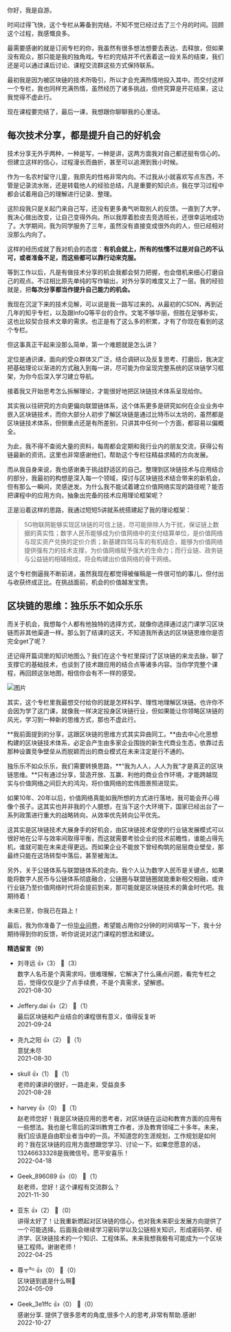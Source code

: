 你好，我是自游。

时间过得飞快，这个专栏从筹备到完结，不知不觉已经过去了三个月的时间。回顾这个过程，我感慨良多。

最需要感谢的就是订阅专栏的你，我虽然有很多想法想要去表达、去释放，但如果没有观众，那只能是我的独角戏。专栏的完结并不代表着这一段关系的结束，我们还是可以通过课后讨论、课程交流群这些方式保持联系。

最初我是因为被区块链的技术所吸引，所以才会充满热情地投入其中。而交付这样一个专栏，我也同样充满热情，虽然经历了诸多挑战，但终究算是开花结果，这让我觉得不虚此行。

现在课程要完结了，最后一课，我想跟你聊聊我的心里话。

## **每次技术分享，都是提升自己的好机会**

技术分享无外乎两种，一种是写，一种是讲，这两方面我对自己都还挺有信心的。但建立这样的信心，过程漫长而曲折，甚至可以追溯到我小时候。

作为一名农村留守儿童，我原先的性格非常内向。不过我从小就喜欢写点东西，不管是记录流水账，还是转载他人的经验总结，凡是重要的知识点，我在学习过程中都会试着用自己的理解进行记录、整理。

这阶段我只是关起门来自己写，还没有更多勇气听取别人的反馈。一直到了大学，我决心做出改变，让自己变得外向。所以我厚着脸皮去竞选班长，还很幸运地成功了。大学期间，我为同学服务了三年，虽然没有直接变成很外向的人，但已经相对没那么内向了。

这样的经历成就了我对机会的态度：**有机会就上，所有的怯懦不过是对自己的不认可，或者准备不足，而这些都可以靠行动来克服。**

等到工作以后，凡是有做技术分享的机会我都会努力把握，也会借机来细心打磨自己的观点。不过相比原先单纯的写作输出，对外分享的难度又上了一层。我的经验就是，把**每次分享都当作提升自己能力的机会。**

我现在沉淀下来的技术见解，可以说是我一路写过来的。从最初的CSDN，再到近几年的知乎专栏，以及跟InfoQ等平台的合作。文笔不够华丽，但胜在足够朴实，这也比较契合技术文章的需求。也正是有了这么多的积累，才有了你现在看到的这个专栏。

但这事真正干起来没那么简单，第一个难题就是怎么讲？

定位是通识课，面向的受众群体又广泛，结合调研以及反复思考、打磨后，我决定把基础理论以渐进的方式融入到每一讲，尽可能为你呈现完整系统的区块链学习框架，为你今后深入学习建立导航。

接着我又开始思考怎么拆解理论，才能很好地把区块链技术体系呈现给你。

其实我以往研究的方向更偏向联盟链体系，这个体系更多是研究如何在企业业务中嵌入区块链技术，而你大部分人初步了解区块链是通过比特币以太坊的，虽然都是区块链技术体系，但侧重点还是有所差别，只讲其中任何一个方面，都容易以偏概全。

为此，我不得不查阅大量的资料，每周都会定期和我行业内的朋友交流，获得公有链最新的资讯，这里也非常感谢他们，帮助这个专栏往精益求精的方向发展。

而从我自身来说，我也感谢勇于挑战舒适区的自己。整理到区块链技术与应用结合的部分，我最初的构想是深入每一个领域，探讨与区块链技术结合带来的新机会，但有那么一瞬间，灵感迸发。为什么我不能试着建立价值网络实现的路径呢？能否把课程中的应用方向，抽象出完备的技术应用理论框架呢？

正是沿着这样的思路，我通过短短5讲就系统搭建起了我的理论框架：

> 5G物联网能够实现区块链的可信上链，尽可能排除人为干扰，保证链上数据的真实性；数字人民币能够成为价值网络中的支付结算单位，是价值网络与现实资产兑换的定价介质；新基建四驾马车的有机结合，能够为价值网络提供强有力的技术支撑，为价值网络赋予强大的生命力；而行业链、政务链与公益链的相辅相成，将会构建出价值网络的骨干网络。

这个专栏倒逼我不断前进，虽然我现在都觉得被催稿是一件很可怕的事儿，但付出与收获终成正比。在挑战面前，机会的价值越发宝贵。

## 区块链的思维：独乐乐不如众乐乐

而关于机会，我想每个人都有他独特的选择方式，就像你选择通过这门课学习区块链而非其他渠道一样。那么到了结课的这天，不知道我所表达的区块链思维你是否完全get了呢？

还记得开篇词里的知识地图么？我们在这个专栏里探讨了区块链的来龙去脉，聊了支撑它的基础技术，也谈到了技术跟应用的结合点等诸多内容。当你学完整个课程，再回顾这张地图，相信你会有不一样的感受。

![图片](https://static001.geekbang.org/resource/image/8f/e3/8f1253yy2e5c14efce80dcf23a7294e3.jpg?wh=1920x2209)

其实，这个专栏里我最想交付给你的就是怎样科学、理性地理解区块链。也许你不会因为学了这门课，就像我一样决定投身区块链行业，但如果能让你领略区块链的风光，学习到一种新的思维方式，那也不虚此行。

**我前面提到的分享，这跟区块链的思维方式其实异曲同工。**由去中心化思想构建的区块链技术体系，必定会产生由多家企业围拢的新生代商业生态，依靠过去那种设置竞争壁垒从而脱颖而出的商业模式在未来注定是行不通的。

独乐乐不如众乐乐，我们需要转换思路，**“我为人人，人人为我”才是真正的区块链思维。**只有通过分享，营造开放、互赢、利他的商业合作环境，才能跨越现实与价值网络之间巨大的鸿沟，将价值网络的宏伟图景照进现实。

如果10年、20年以后，价值网络真能如我所想的方式进行落地，我可能会开心得像个孩子。这其实也并非我的个人臆想，在当下这个大环境下，国家已经出台了一系列政策进行重大的战略转向，从效率优先转向公平优先。

这其实是区块链技术大展身手的好机会，由区块链技术促使的行业链发展模式可以很好地在公平与效率间取得平衡，而这就需要考验企业的技术前瞻性，谁能占得先机，谁就可能在未来走得更远。而如果企业不能放下曾经构筑的层层商业壁垒，那最终只能在这场转型中落后，甚至被淘汰。

另外，关于公链体系与联盟链体系的走向，我个人认为数字人民币是关键点，如果能将数字人民币与公链体系彻底融合，公链圈与联盟链圈就能重新相交相融，或许行业链乃至价值网络时代将会提前到来，那可能就是区块链技术的黄金时代吧。我期待着！

未来已至，你我已在路上！

最后，我为你准备了一份[毕业问卷](https://jinshuju.net/f/fBuqKf)，希望能占用你2分钟的时间填写一下，我十分期待得到你的反馈，听你说说对这门课程的想法和建议。
<div><strong>精选留言（9）</strong></div><ul>
<li><span>刘寻远</span> 👍（3） 💬（3）<div>数字人名币是个真需求吗，很难理解，它解决了什么痛点问题，看完专栏之后，觉得仅仅是少了点手续费，不是个真需求，望解惑。</div>2021-08-30</li><br/><li><span>Jeffery.dai</span> 👍（2） 💬（1）<div>最后区块链和产业结合的课程很有意义，值得反复听</div>2021-09-24</li><br/><li><span>尧九之阳</span> 👍（2） 💬（1）<div>意犹未尽</div>2021-08-30</li><br/><li><span>skull</span> 👍（1） 💬（1）<div>老师的课讲的很好，一路走来，受益良多</div>2021-08-28</li><br/><li><span>harvey</span> 👍（0） 💬（1）<div>赵老师您好！我是区块链应用的思考者，对区块链在运动和教育方面的应用有一些想法。我也是七零后的深圳教育工作者，涉及教育领域二十多年。未来，我们应该是自由职业者当中的一员。不知道您的生涯规划，工作规划是如何的？我在区块链的应用方面想跟您学习、讨论一下。如果您愿意的话，13246633328是我微信号。愿平安喜乐！</div>2022-04-18</li><br/><li><span>Geek_896089</span> 👍（0） 💬（1）<div>赵老师，您好！这个课程有交流群么？</div>2021-11-30</li><br/><li><span>亚东</span> 👍（2） 💬（0）<div>讲得太好了！让我重新燃起对区块链的信心，也对我未来职业发展方向提供了一个可能选择。后面我会继续学习密码学以及公链相关知识，形成密码学、经济学、区块链技术的一个知识、工程体系。未来我想我极有可能成为一个区块链工程师。谢谢老师！</div>2022-04-25</li><br/><li><span>尊ᯤ⁵ᴳ</span> 👍（0） 💬（0）<div>区块链到底是什么啊🤔</div>2024-05-09</li><br/><li><span>Geek_3e1ffc</span> 👍（0） 💬（0）<div>感谢分享.
提供了很多思考的角度,很多个人的思考,非常有帮助.感谢!</div>2022-10-27</li><br/>
</ul>